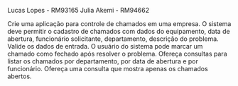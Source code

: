 Lucas Lopes - RM93165
Julia Akemi - RM94662

Crie uma aplicação para controle de chamados em uma empresa. O sistema deve permitir o cadastro de chamados com dados do equipamento, data de abertura, funcionário solicitante, departamento, descrição do problema. Valide os dados de entrada. O usuário do sistema pode marcar um chamado como fechado após resolver o problema. Ofereça consultas para listar os chamados por departamento, por data de abertura e por funcionário. Ofereça uma consulta que mostra apenas os chamados abertos.
